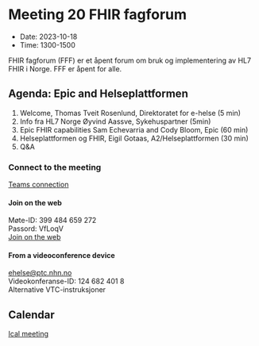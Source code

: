# Meeting 20 FHIR fagforum

* Date: 2023-10-18
* Time: 1300-1500

FHIR fagforum (FFF) er et åpent forum om bruk og implementering av HL7 FHIR i Norge. FFF er åpent for alle.

## Agenda: Epic and Helseplattformen

1. Welcome, Thomas Tveit Rosenlund, Direktoratet for e-helse (5 min)
2. Info fra HL7 Norge Øyvind Aassve, Sykehuspartner (5min)
3. Epic FHIR capabilities Sam Echevarria and Cody Bloom, Epic (60 min)
4. Helseplattformen og FHIR, Eigil Gotaas, A2/Helseplattformen (30 min)
5. Q&A

### Connect to the meeting

[Teams connection](https://teams.microsoft.com/l/meetup-join/19%3ameeting_NDIxNDdmNGQtNDIwMC00N2Y1LTgwZDYtNzRhNTAyZWU1ZTZk%40thread.v2/0?context=%7b%22Tid%22%3a%221f8fc8cc-99b4-410a-95fa-286dd143b04d%22%2c%22Oid%22%3a%22a216d89f-4166-4e08-9907-183e70a2a420%22%7d)

#### Join on the web

Møte-ID: 399 484 659 272  
Passord: VfLoqV  
[Join on the web](https://www.microsoft.com/microsoft-teams/join-a-meeting)

#### From a videoconference device

ehelse@ptc.nhn.no  
Videokonferanse-ID: 124 682 401 8  
Alternative VTC-instruksjoner  

## Calendar

[Ical meeting](ical/FHIR%20fagforum%20%2320.ics)
